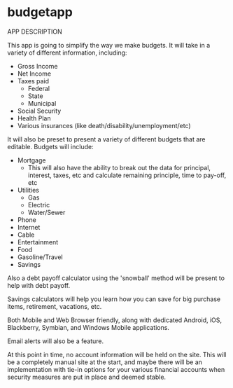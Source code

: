 budgetapp
=========

APP DESCRIPTION

This app is going to simplify the way we make budgets.  It will take in a variety of different information, including:

  - Gross Income
  - Net Income
  - Taxes paid
    - Federal
    - State
    - Municipal
  - Social Security
  - Health Plan
  - Various insurances (like death/disability/unemployment/etc)
  
It will also be preset to present a variety of different budgets that are editable.  Budgets will include:
  
  - Mortgage
    - This will also have the ability to break out the data for principal, interest, taxes, etc and calculate remaining principle, time to pay-off, etc
  - Utilities
    - Gas
    - Electric
    - Water/Sewer
  - Phone
  - Internet
  - Cable
  - Entertainment
  - Food
  - Gasoline/Travel
  - Savings
  
Also a debt payoff calculator using the 'snowball' method will be present to help with debt payoff.

Savings calculators will help you learn how you can save for big purchase items, retirement, vacations, etc.

Both Mobile and Web Browser friendly, along with dedicated Android, iOS, Blackberry, Symbian, and Windows Mobile applications.

Email alerts will also be a feature.

At this point in time, no account information will be held on the site. This will be a completely manual site at the start, and maybe 
there will be an implementation with tie-in options for your various financial accounts when security measures are
put in place and deemed stable.

